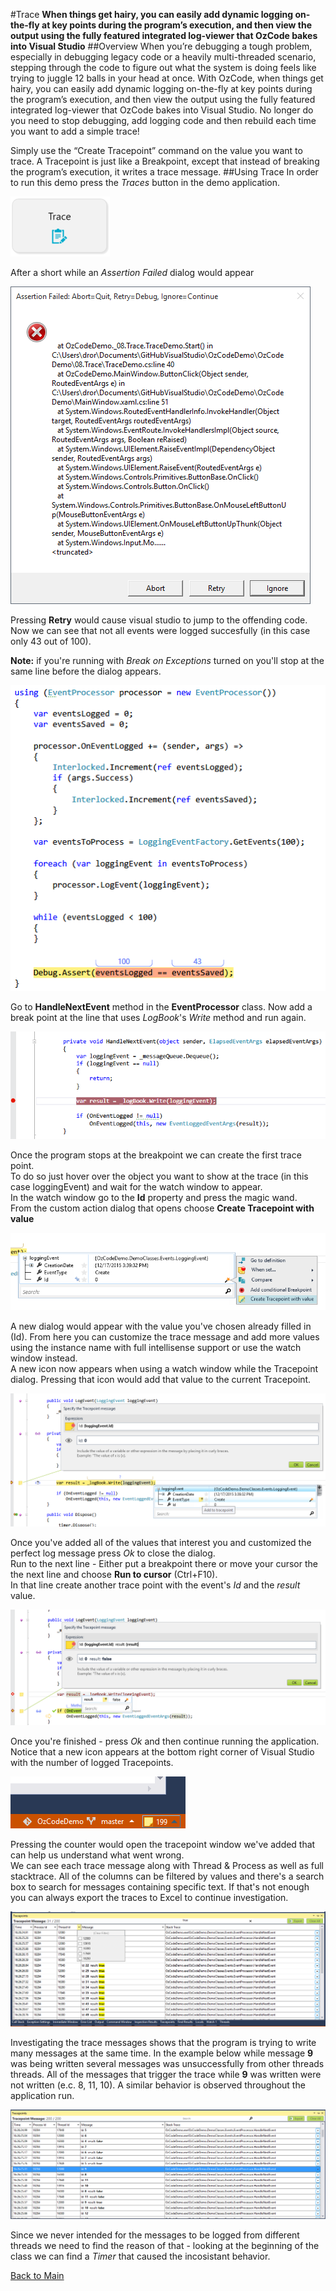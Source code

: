 ﻿#Trace
**When things get hairy, you can easily add dynamic logging on-the-fly at key points during the program’s execution, and then view the output using the fully featured integrated log-viewer that OzCode bakes into Visual Studio**
##Overview
When you’re debugging a tough problem, especially in debugging legacy code or a heavily multi-threaded scenario, stepping through the code to figure out what the system is doing feels like trying to juggle 12 balls in your head at once. With OzCode, when things get hairy, you can easily add dynamic logging on-the-fly at key points during the program’s execution, and then view the output using the fully featured integrated log-viewer that OzCode bakes into Visual Studio. No longer do you need to stop debugging, add logging code and then rebuild each time you want to add a simple trace!

Simply use the “Create Tracepoint” command on the value you want to trace. A Tracepoint is just like a Breakpoint, except that instead of breaking the program’s execution, it writes a trace message.
##Using Trace
In order to run this demo press the _Traces_ button in the demo application.  

![Trace button](Resources/traceButton.PNG)

After a short while an _Assertion Failed_ dialog would appear

![Assertion failed](Resources/assertionFailedDialog.PNG)

Pressing __Retry__ would cause visual studio to jump to the offending code. Now we can see that not all events were logged succesfully (in this case only 43 out of 100).  

__Note:__ if you're running with _Break on Exceptions_ turned on you'll stop at the same line before the dialog appears.
 
![Assertion root cause](Resources/rootCause.PNG)

Go to __HandleNextEvent__ method in the __EventProcessor__ class.
Now add a break point at the line that uses _LogBook_'s _Write_ method and run again.

![First breakpoint](Resources/firstBreakPoint.PNG)

Once the program stops at the breakpoint we can create the first trace point.  
To do so just hover over the object you want to show at the trace (in this case loggingEvent) and wait for the watch window to appear.   
In the watch window go to the __Id__ property and press the magic wand.  
From the custom action dialog that opens choose __Create Tracepoint with value__

![Creating a trace point](Resources/createTracePoint.PNG) 

A new dialog would appear with the value you've chosen already filled in (Id). From here you can customize the trace message and add more values using the instance name with full intellisense support or use the watch window instead.  
A new icon now appears when using a watch window while the Tracepoint dialog. Pressing that icon would add that value to the current Tracepoint.

![Adding values to Tracepoints](Resources/addValuesToTracepoint.PNG) 

Once you've added all of the values that interest you and customized the perfect log message press _Ok_ to close the dialog.  
Run to the next line - Either put a breakpoint there or move your cursor the the next line and choose __Run to cursor__ (Ctrl+F10).  
In that line create another trace point with the event's _Id_ and the _result_ value.

![Creating the second TracePoint](Resources/createTracePoint2.PNG)

Once you're finished - press _Ok_ and then continue running the application.  
Notice that a new icon appears at the bottom right corner of Visual Studio with the number of logged Tracepoints.

![Number of Tracepoints](Resources/tracepointCounter.PNG)

Pressing the counter would open the tracepoint window we've added that can help us understand what went wrong.  
We can see each trace message along with Thread & Process as well as full stacktrace.
All of the columns can be filtered by values and there's a search box to search for messages containing specific text. If that's not enough you can always export the traces to Excel to continue investigation.

![Trace window](Resources/traceWindow.PNG) 

Investigating the trace messages shows that the program is trying to write many messages at the same time. In the example below while message __9__ was being written several messages was unsuccessfully from other threads threads. All of the messages that trigger the trace while  __9__ was written were not written (e.c. 8, 11, 10).  A similar behavior is observed throughout the application run.

![Concurrent messages](Resources/concurrentMessages.PNG) 

Since we never intended for the messages to be logged from different threads we need to find the reason of that - looking at the beginning of the class we can find a _Timer_ that caused the incosistant behavior.

 [Back to Main](../../README.md) 